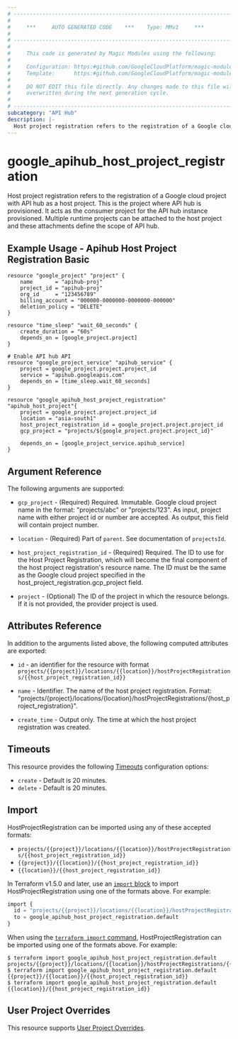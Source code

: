 ```yaml
---
# ----------------------------------------------------------------------------
#
#     ***     AUTO GENERATED CODE    ***    Type: MMv1     ***
#
# ----------------------------------------------------------------------------
#
#     This code is generated by Magic Modules using the following:
#
#     Configuration: https:#github.com/GoogleCloudPlatform/magic-modules/tree/main/mmv1/products/apihub/HostProjectRegistration.yaml
#     Template:      https:#github.com/GoogleCloudPlatform/magic-modules/tree/main/mmv1/templates/terraform/resource.html.markdown.tmpl
#
#     DO NOT EDIT this file directly. Any changes made to this file will be
#     overwritten during the next generation cycle.
#
# ----------------------------------------------------------------------------
subcategory: "API Hub"
description: |-
  Host project registration refers to the registration of a Google cloud project with API hub as a host project.
---
```


# google_apihub_host_project_registration

Host project registration refers to the registration of a Google cloud project with API hub as a host project.
This is the project where API hub is provisioned.
It acts as the consumer project for the API hub instance provisioned.
Multiple runtime projects can be attached to the host project and these attachments define the scope of API hub.



## Example Usage - Apihub Host Project Registration Basic


```hcl
resource "google_project" "project" {
    name       = "apihub-proj"
    project_id = "apihub-proj"
    org_id     = "123456789"
    billing_account = "000000-0000000-0000000-000000"
    deletion_policy = "DELETE"
}

resource "time_sleep" "wait_60_seconds" {
    create_duration = "60s"
    depends_on = [google_project.project]
}

# Enable API hub API
resource "google_project_service" "apihub_service" {
    project = google_project.project.project_id
    service = "apihub.googleapis.com"
    depends_on = [time_sleep.wait_60_seconds]
}

resource "google_apihub_host_project_registration" "apihub_host_project"{
    project = google_project.project.project_id
    location = "asia-south1"
    host_project_registration_id = google_project.project.project_id
    gcp_project = "projects/${google_project.project.project_id}"

    depends_on = [google_project_service.apihub_service]
}
```

## Argument Reference

The following arguments are supported:


* `gcp_project` -
  (Required)
  Required. Immutable. Google cloud project name in the format: "projects/abc" or "projects/123".
  As input, project name with either project id or number are accepted.
  As output, this field will contain project number.

* `location` -
  (Required)
  Part of `parent`. See documentation of `projectsId`.

* `host_project_registration_id` -
  (Required)
  Required. The ID to use for the Host Project Registration, which will become the
  final component of the host project registration's resource name. The ID
  must be the same as the Google cloud project specified in the
  host_project_registration.gcp_project field.


* `project` - (Optional) The ID of the project in which the resource belongs.
    If it is not provided, the provider project is used.



## Attributes Reference

In addition to the arguments listed above, the following computed attributes are exported:

* `id` - an identifier for the resource with format `projects/{{project}}/locations/{{location}}/hostProjectRegistrations/{{host_project_registration_id}}`

* `name` -
  Identifier. The name of the host project registration.
  Format:
  "projects/{project}/locations/{location}/hostProjectRegistrations/{host_project_registration}".

* `create_time` -
  Output only. The time at which the host project registration was created.


## Timeouts

This resource provides the following
[Timeouts](https://developer.hashicorp.com/terraform/plugin/sdkv2/resources/retries-and-customizable-timeouts) configuration options:

- `create` - Default is 20 minutes.
- `delete` - Default is 20 minutes.

## Import


HostProjectRegistration can be imported using any of these accepted formats:

* `projects/{{project}}/locations/{{location}}/hostProjectRegistrations/{{host_project_registration_id}}`
* `{{project}}/{{location}}/{{host_project_registration_id}}`
* `{{location}}/{{host_project_registration_id}}`


In Terraform v1.5.0 and later, use an [`import` block](https://developer.hashicorp.com/terraform/language/import) to import HostProjectRegistration using one of the formats above. For example:

```tf
import {
  id = "projects/{{project}}/locations/{{location}}/hostProjectRegistrations/{{host_project_registration_id}}"
  to = google_apihub_host_project_registration.default
}
```

When using the [`terraform import` command](https://developer.hashicorp.com/terraform/cli/commands/import), HostProjectRegistration can be imported using one of the formats above. For example:

```
$ terraform import google_apihub_host_project_registration.default projects/{{project}}/locations/{{location}}/hostProjectRegistrations/{{host_project_registration_id}}
$ terraform import google_apihub_host_project_registration.default {{project}}/{{location}}/{{host_project_registration_id}}
$ terraform import google_apihub_host_project_registration.default {{location}}/{{host_project_registration_id}}
```

## User Project Overrides

This resource supports [User Project Overrides](https://registry.terraform.io/providers/hashicorp/google/latest/docs/guides/provider_reference#user_project_override).
